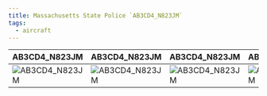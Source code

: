 ```yaml
---
title: Massachusetts State Police `AB3CD4_N823JM`
tags:
  - aircraft
---
```




| AB3CD4_N823JM                                   | AB3CD4_N823JM                                   | AB3CD4_N823JM                                   | AB3CD4_N823JM                                   | AB3CD4_N823JM                                   | AB3CD4_N823JM                                   | AB3CD4_N823JM                                   | AB3CD4_N823JM                                   |
| ----------------------------------------------- | ----------------------------------------------- | ----------------------------------------------- | ----------------------------------------------- | ----------------------------------------------- | ----------------------------------------------- | ----------------------------------------------- | ----------------------------------------------- |
| ![AB3CD4_N823JM](/aircraft/AB3CD4_N823JM/1.jpg) | ![AB3CD4_N823JM](/aircraft/AB3CD4_N823JM/2.jpg) | ![AB3CD4_N823JM](/aircraft/AB3CD4_N823JM/3.jpg) | ![AB3CD4_N823JM](/aircraft/AB3CD4_N823JM/4.jpg) | ![AB3CD4_N823JM](/aircraft/AB3CD4_N823JM/5.jpg) | ![AB3CD4_N823JM](/aircraft/AB3CD4_N823JM/6.jpg) | ![AB3CD4_N823JM](/aircraft/AB3CD4_N823JM/7.jpg) | ![AB3CD4_N823JM](/aircraft/AB3CD4_N823JM/8.jpg) |

